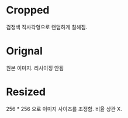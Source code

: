 # Cropped

검정색 직사각형으로 랜덤하게 칠해짐.

# Orignal 
 
원본 이미지. 리사이징 안됨

# Resized
 
256 * 256 으로 이미지 사이즈를 조정함. 비율 상관 X.